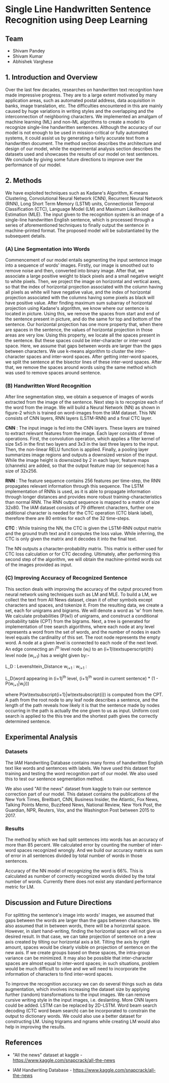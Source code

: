 # Single Line Handwritten Sentence Recognition using Deep Learning

## Team

- Shivam Pandey
- Shivam Kumar
- Abhishek Varghese

## 1. Introduction and Overview 

Over the last few decades, researches on handwritten text recognition have made impressive progress. They are to a large extent motivated by many application areas, such as automated postal address, data acquisition in banks, image translation, etc. The difficulties encountered in this are mainly caused by huge variations in writing styles and the overlapping and the interconnection of neighboring characters. We implemented an amalgam of machine learning (ML) and non-ML algorithms to create a model to recognize single-line handwritten sentences. Although the accuracy of our model is not enough to be used in mission-critical or fully automated systems, it could assist us by generating a fairly accurate text from a handwritten document. The method section describes the architecture and design of our model, while the experimental analysis section describes the datasets used and showcases the results of our model on test sentences. We conclude by giving some future directions to improve over the performance of our model.

## 2. Methods

We have exploited techniques such as Kadane's Algorithm, K-means Clustering, Convolutional Neural Network (CNN), Recurrent Neural Network (RNN), Long Short Term Memory (LSTM) units, Connectionist Temporal Classification (CTC), Language Model (LM) and Maximum Likelihood Estimation (MLE). The input given to the recognition system is an image of a single-line handwritten English sentence, which is processed through a series of aforementioned techniques to finally output the sentence in machine-printed format. The proposed model will be substantiated by the subsequent details.

### (A) Line Segmentation into Words

Commencement of our model entails segmenting the input sentence image into a sequence of words' images. Firstly, our image is smoothed out to remove noise and then, converted into binary image. After that, we associate a large positive weight to black pixels and a small negative weight to white pixels. Then, we project the image on horizontal and vertical axes, so that the index of horizontal projection associated with the column having all pixels as white will have negative value, and the index of horizontal projection associated with the columns having some pixels as black will have positive value. After finding maximum sum subarray of horizontal projection using Kadane's algorithm, we know where our sentence is located in picture. Using this, we remove the spaces from start and end of the sentence present in picture, and do the same for top and bottom of the sentence. Our horizontal projection has one more property that, when there are spaces in the sentence, the values of horizontal projection in those areas are very low. Using this property, we locate all the spaces present in the sentence. But these spaces could be inter-character or inter-word space. Here, we assume that gaps between words are larger than the gaps between characters. We use k-means algorithm to cluster the inter-character spaces and inter-word spaces. After getting inter-word spaces, we split the sentence at the bisector lines of these inter-word spaces. After that, we remove the spaces around words using the same method which was used to remove spaces around sentence.

### (B) Handwritten Word Recognition

After line segmentation step, we obtain a sequence of images of words extracted from the image of the sentence. Next step is to recognize each of the word from the image. We will build a Neural Network (NN) as shown in figure-2 which is trained on word-images from the IAM dataset. This NN consists of CNN layers, RNN layers (LSTM-RNN) and a final CTC layer.

**CNN** : The input image is fed into the CNN layers. These layers are trained to extract relevant features from the image. Each layer consists of three operations. First, the convolution operation, which applies a filter kernel of size 5x5 in the first two layers and 3x3 in the last three layers to the input. Then, the non-linear RELU function is applied. Finally, a pooling layer summarizes image regions and outputs a downsized version of the input. While the image height is downsized by 2 in each layer, feature maps (channels) are added, so that the output feature map (or sequence) has a size of 32x256.

**RNN** : The feature sequence contains 256 features per time-step, the RNN propagates relevant information through this sequence. The LSTM implementation of RNNs is used, as it is able to propagate information through longer distances and provides more robust training-characteristics than normal RNN. The RNN output sequence is mapped to a matrix of size 32x80. The IAM dataset consists of 79 different characters, further one additional character is needed for the CTC operation (CTC blank label), therefore there are 80 entries for each of the 32 time-steps.

**CTC** : While training the NN, the CTC is given the LSTM-RNN output matrix and the ground truth text and it computes the loss value. While inferring, the CTC is only given the matrix and it decodes it into the final text.

The NN outputs a character-probability matrix. This matrix is either used for CTC loss calculation or for CTC decoding. Ultimately, after performing this second step of the algorithm, we will obtain the machine-printed words out of the images provided as input.

### (C) Improving Accuracy of Recognized Sentence

This section deals with improving the accuracy of the output procured from neural network using techniques such as LM and MLE. To build a LM, we collect the text from All News dataset, clean it of other symbols except characters and spaces, and tokenize it. From the resulting data, we create a set, each for unigrams and bigrams. We will denote a word as 'w' from here. We calculate probabilities (P(w)) of unigrams, and construct a conditional probability table (CPT) from the bigrams. Next, a tree is generated for implementation of tree search algorithms, where each node at any level represents a word from the set of words, and the number of nodes in each level equals the cardinality of this set. The root node represents the empty word. A node at a given level is connected to each node of the next level. An edge connecting an i<sup>th</sup>  level node (w<sub>i</sub>) to an (i+1)\textsuperscript{th} level node (w<sub>i+1</sub>) has a weight given by:-

L_D : Levenshtein_Distance
w<sub>i+1</sub> :
w<sub>i+1</sub> :

L_D(word appearing in (i+1)<sup>th</sup> level, (i+1)<sup>th</sup> word in current sentence) * (1 - P(w<sub>i+1</sub>|w<sub>i</sub>})) 

where P(w\textsubscript{i+1}|w\textsubscript{i}) is computed from the CPT. A path from the root node to any leaf node describes a sentence, and the length of the path reveals how likely it is that the sentence made by nodes occurring in the path is actually the one given to us as input. Uniform cost search is applied to the this tree and the shortest path gives the correctly determined sentence.

## Experimental Analysis

### Datasets

The IAM Handwriting Database contains many forms of handwritten English text like words and sentences with labels. We have used this dataset for training and testing the word recognition part of our model. We also used this to test our sentence segmentation method. 

We also used "All the news" dataset from kaggle to train our sentence correction part of our model. This dataset contains the publications of the New York Times, Breitbart, CNN, Business Insider, the Atlantic, Fox News, Talking Points Memo, Buzzfeed News, National Review, New York Post, the Guardian, NPR, Reuters, Vox, and the Washington Post between 2015 to 2017.

### Results

The method by which we had split sentences into words has an accuracy of more than 85 percent. We calculated error by counting the number of inter-word spaces recognized wrongly. And we build our accuracy matrix as sum of error in all sentences divided by total number of words in those sentences.

Accuracy of the NN model of recognizing the word is 66%. This is calculated as number of correctly recognized words divided by the total number of words. Currently there does not exist any standard performance metric for LM.

## Discussion and Future Directions

For splitting the sentence's image into words' images, we assumed that gaps between the words are larger than the gaps between characters. We also assumed that in between words, there will be a horizontal space. However, in slant hand-writing, finding the horizontal space will not give us desired result. In that case, we can take projection of sentence on a new axis created by tilting our horizontal axis a bit. Tilting the axis by right amount, spaces would be clearly visible on projection of sentence on the new axis. If we create groups based on these spaces, the intra-group variance can be minimized. It may also be possible that inter-character spaces are almost equal to inter-word spaces; in such situations, problem would be much difficult to solve and we will need to incorporate the information of characters to find inter-word spaces.

To improve the recognition accuracy we can do several things such as data augmentation, which involves increasing the dataset size by applying further (random) transformations to the input images. We can remove cursive writing style in the input images, i.e. deslanting. More CNN layers could be added. LSTM can be replaced by 2D-LSTM. Word beam search decoding (CTC word beam search) can be incorporated to constrain the output to dictionary words. We could also use a better dataset for constructing LM. Using trigrams and ngrams while creating LM would also help in improving the results.

## References

- "All the news" dataset at kaggle - https://www.kaggle.com/snapcrack/all-the-news

- IAM Handwriting Database - https://www.kaggle.com/snapcrack/all-the-news
